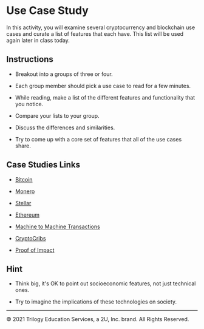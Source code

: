 # Use Case Study

In this activity, you will examine several cryptocurrency and blockchain use cases and curate a list of features that each have. This list will be used again later in class today.

## Instructions

* Breakout into a groups of three or four.

* Each group member should pick a use case to read for a few minutes.

* While reading, make a list of the different features and functionality that you notice.

* Compare your lists to your group.

* Discuss the differences and similarities.

* Try to come up with a core set of features that all of the use cases share.

## Case Studies Links

* [Bitcoin](https://www.bbc.co.uk/news/business-47553048)

* [Monero](https://bravenewcoin.com/insights/monero-no-plans-to-go-'legit')

* [Stellar](https://www.investopedia.com/news/what-stellar/)

* [Ethereum](https://www.techradar.com/uk/news/charting-the-rise-and-rise-of-ethereum)

* [Machine to Machine Transactions](https://blogs.dxc.technology/2019/01/29/machines-that-pay-each-other-using-digital-wallets/)

* [CryptoCribs](https://news.bitcoin.com/meet-cryptocribs-a-rental-service-that-aims-to-decentralize-airbnb/)

* [Proof of Impact](https://proofofimpact.com)

## Hint

* Think big, it's OK to point out socioeconomic features, not just technical ones.

* Try to imagine the implications of these technologies on society.

---

© 2021 Trilogy Education Services, a 2U, Inc. brand. All Rights Reserved.